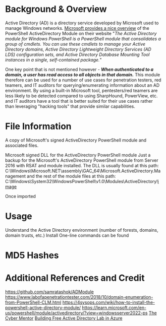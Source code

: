 # Background & Overview
Active Directory (AD) is a directory service developed by Microsoft used to manage Windows networks. [Microsoft provides a nice overview](https://learn.microsoft.com/en-us/powershell/module/activedirectory/?view=windowsserver2022-ps) of the PowerShell ActiveDirectory Module on their website "*The Active Directory module for Windows PowerShell is a PowerShell module that consolidates a group of cmdlets. You can use these cmdlets to manage your Active Directory domains, Active Directory Lightweight Directory Services (AD LDS) configuration sets, and Active Directory Database Mounting Tool instances in a single, self-contained package.*"

One key point that is not mentioned however - ***When authenticated to a domain, a user has read access to all objects in that domain.*** This module therefore can be used for a number of use cases for penetration testers, red teamers, and IT auditors for querying/enumerating information about an AD environment. By using a built-in Microsoft tool, pentesters/red teamers are less likely to be detected compared to using SharpHound, PowerView, etc. and IT auditors have a tool that is better suited for their use cases rather than leveraging "hacking tools" that provide similar capabilities. 

# File Information




A copy of Microsoft's signed ActiveDirectory PowerShell module and associated files.

Microsoft signed DLL for the ActiveDirectory PowerShell module
Just a backup for the Microsoft's ActiveDirectory PowerShell module from Server 2016 with RSAT and module installed. The DLL is usually found at this path: C:\Windows\Microsoft.NET\assembly\GAC_64\Microsoft.ActiveDirectory.Management
and the rest of the module files at this path: C:\Windows\System32\WindowsPowerShell\v1.0\Modules\ActiveDirectory\![image](https://user-images.githubusercontent.com/89099422/211167255-e546d56e-a835-48e6-a65d-a8eaf15be5aa.png)

Once imported


# Usage
Understand the Active Directory environment (number of forests, domains, domain trusts, etc.)
Install 
One-line commands can be found


# MD5 Hashes


# Additional References and Credit
https://github.com/samratashok/ADModule
https://www.labofapenetrationtester.com/2018/10/domain-enumeration-from-PowerShell-CLM.html
https://4sysops.com/wiki/how-to-install-the-powershell-active-directory-module/
https://learn.microsoft.com/en-us/powershell/module/activedirectory/?view=windowsserver2022-ps
[The Cyber Mentor](https://www.youtube.com/watch?v=xftEuVQ7kY0&ab_channel=TheCyberMentor)
[Building Free Active Directory Lab in Azure](https://kamran-bilgrami.medium.com/ethical-hacking-lessons-building-free-active-directory-lab-in-azure-6c67a7eddd7f)
